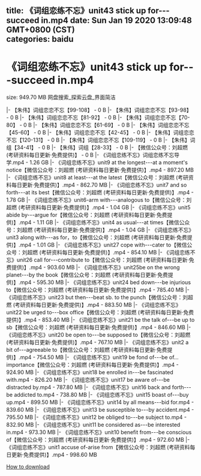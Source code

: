 
title: 《词组恋练不忘》unit43 stick up for---succeed in.mp4
date: Sun Jan 19 2020 13:09:48 GMT+0800 (CST)    
categories: baidu
---

# 《词组恋练不忘》unit43 stick up for---succeed in.mp4
size: 949.70 MB
 网盘搜索_探索云盘_界面简洁
 
|- 【朱伟】词组恋恋不忘【99-108】 - 0 B
|- 【朱伟】词组恋恋不忘【93-98】 - 0 B
|- 【朱伟】词组恋恋不忘【81-92】 - 0 B
|- 【朱伟】词组恋恋不忘【70-80】 - 0 B
|- 【朱伟】词组恋恋不忘【61-69】 - 0 B
|- 【朱伟】词组恋恋不忘【45-60】 - 0 B
|- 【朱伟】词组恋恋不忘【42-45】 - 0 B
|- 【朱伟】词组恋恋不忘【120-131】 - 0 B
|- 【朱伟】词组恋恋不忘【109-119】 - 0 B
|- 【朱伟】词组【34-41】 - 0 B
|- 【朱伟】词组【28-33】 - 0 B
|- 【微信公众号：刘超燃 (考研资料每日更新·免费提供)】 - 0 B
|- 《词组恋练不忘》词组恋练不忘导学.mp4 - 1.26 GB
|- 《词组恋练不忘》unit9 at the longest---at a moment's notice【微信公众号：刘超燃 (考研资料每日更新·免费提供)】.mp4 - 897.20 MB
|- 《词组恋练不忘》unit8 at least---at the latest【微信公众号：刘超燃 (考研资料每日更新·免费提供)】.mp4 - 862.70 MB
|- 《词组恋练不忘》unit7 and so forth---at its best【微信公众号：刘超燃 (考研资料每日更新·免费提供)】.mp4 - 1.78 GB
|- 《词组恋练不忘》unit6-arm with---analogous to【微信公众号：刘超燃 (考研资料每日更新·免费提供)】.mp4 - 1.04 GB
|- 《词组恋练不忘》unit5 abide  by---argue for【微信公众号：刘超燃 (考研资料每日更新·免费提供)】.mp4 - 1.11 GB
|- 《词组恋练不忘》unit4 as usual---at times【微信公众号：刘超燃 (考研资料每日更新·免费提供)】.mp4 - 1.04 GB
|- 《词组恋练不忘》unit3 along with---as for，to【微信公众号：刘超燃 (考研资料每日更新·免费提供)】.mp4 - 1.01 GB
|- 《词组恋练不忘》unit27 cope with---cater to【微信公众号：刘超燃 (考研资料每日更新·免费提供)】.mp4 - 854.10 MB
|- 《词组恋练不忘》unit26 call for---contribute to【微信公众号：刘超燃 (考研资料每日更新·免费提供)】.mp4 - 903.60 MB
|- 《词组恋练不忘》unit25be on the wrong planet---by the book【微信公众号：刘超燃 (考研资料每日更新·免费提供)】.mp4 - 595.30 MB
|- 《词组恋练不忘》unit24 bed down---be injurious to【微信公众号：刘超燃 (考研资料每日更新·免费提供)】.mp4 - 785.40 MB
|- 《词组恋练不忘》unit23 but then---beat sb. to the punch【微信公众号：刘超燃 (考研资料每日更新·免费提供)】.mp4 - 883.50 MB
|- 《词组恋练不忘》unit22 be urged to---box office【微信公众号：刘超燃 (考研资料每日更新·免费提供)】.mp4 - 853.40 MB
|- 《词组恋练不忘》unit21 be the talk of---be up to sb【微信公众号：刘超燃 (考研资料每日更新·免费提供)】.mp4 - 846.60 MB
|- 《词组恋练不忘》unit20 be open to---be supposed to【微信公众号：刘超燃 (考研资料每日更新·免费提供)】.mp4 - 767.10 MB
|- 《词组恋练不忘》unit2 a bit of---agreeable to【微信公众号：刘超燃 (考研资料每日更新·免费提供)】.mp4 - 754.50 MB
|- 《词组恋练不忘》unit19 be fond of---be of... importance【微信公众号：刘超燃 (考研资料每日更新·免费提供)】.mp4 - 924.90 MB
|- 《词组恋练不忘》unit18 be enrolled in---be fascinated with.mp4 - 826.20 MB
|- 《词组恋练不忘》unit17 be aware of---be distracted by.mp4 - 787.80 MB
|- 《词组恋练不忘》unit16 back and forth---be addicted to.mp4 - 738.80 MB
|- 《词组恋练不忘》unit15 boast of---buy up.mp4 - 899.50 MB
|- 《词组恋练不忘》unit14 by all means---bid for.mp4 - 839.60 MB
|- 《词组恋练不忘》unit13 be susceptible to---by accident.mp4 - 795.50 MB
|- 《词组恋练不忘》unit12 be obliged to---be subject to.mp4 - 832.90 MB
|- 《词组恋练不忘》unit11 be considered as---be interested in.mp4 - 973.30 MB
|- 《词组恋练不忘》unit10 benefit from---be conscious of【微信公众号：刘超燃 (考研资料每日更新·免费提供)】.mp4 - 972.60 MB
|- 《词组恋练不忘》unit1 accuse of-arise from【微信公众号：刘超燃 (考研资料每日更新·免费提供)】.mp4 - 998.60 MB

[How to download](https://bpcam.bemobtrk.com/go/2ceec3aa-1ca2-46d6-b9ff-aaa5c184517c?jno=232)